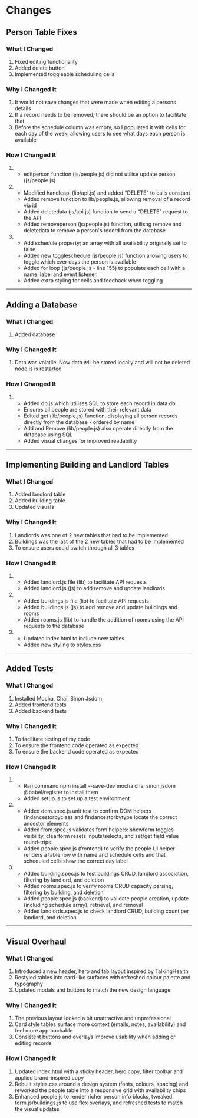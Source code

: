 # Changes
## Person Table Fixes
### What I Changed
1. Fixed editing functionality
2. Added delete button
3. Implemented toggleable scheduling cells

### Why I Changed It
1. It would not save changes that were made when editing a persons details
2. If a record needs to be removed, there should be an option to facilitate that
3. Before the schedule column was empty, so I populated it with cells for each day of the week, allowing users to see what days each person is available

### How I Changed It
1. 
    - editperson function (js/people.js) did not utilise update person (js/people.js)
2. 
    - Modified handleapi (lib/api.js) and added "DELETE" to calls constant
    - Added remove function to lib/people.js, allowing removal of a record via id
    - Added deletedata (js/api.js) function to send a "DELETE" request to the API
    - Added removeperson (js/people.js) function, utilisng remove and deletedata to remove a person's record from the database
3. 
    - Add schedule property; an array with all availability originally set to false
    - Added new toggleschedule (js/people.js) function allowing users to toggle which ever days the person is available
    - Added for loop (js/people.js - line 155) to populate each cell with a name, label and event listener.
    - Added extra styling for cells and feedback when toggling
---
## Adding a Database
### What I Changed
1. Added database

### Why I Changed It
1. Data was volatile. Now data will be stored locally and will not be deleted node.js is restarted

### How I Changed It
1. 
    - Added db.js which utilises SQL to store each record in data.db
    - Ensures all people are stored with their relevant data
    - Edited get (lib/people.js) function, displaying all person records directly from the database - ordered by name
    - Add and Remove (lib/people.js) also operate directly from the database using SQL
    - Added visual changes for improved readability
---
## Implementing Building and Landlord Tables
### What I Changed
1. Added landlord table
2. Added building table
3. Updated visuals

### Why I Changed It
1. Landlords was one of 2 new tables that had to be implemented
2. Buildings was the last of the 2 new tables that had to be implemented
3. To ensure users could switch through all 3 tables

### How I Changed It
1. 
    - Added landlord.js file (lib) to facilitate API requests
    - Added landlord.js (js) to add remove and update landlords
2. 
    - Added buildings.js file (lib) to facilitate API requests
    - Added buildings.js (js) to add remove and update buildings and rooms
    - Added rooms.js (lib) to handle the addition of rooms using the API requests to the database
3. 
    - Updated index.html to include new tables
    - Added new styling to styles.css

---
## Added Tests
### What I Changed
1. Installed Mocha, Chai, Sinon Jsdom
2. Added frontend tests
3. Added backend tests


### Why I Changed It
1. To facilitate testing of my code
2. To ensure the frontend code operated as expected
3. To ensure the backend code operated as expected

### How I Changed It
1. 
    - Ran command npm install --save-dev mocha chai sinon jsdom @babel/register to install them
    - Added setup.js to set up a test environment
2. 
    - Added dom.spec.js unit test to confirm DOM helpers findancestorbyclass and findancestorbytype locate the correct ancestor elements
    - Added from.spec.js validates form helpers: showform toggles visibility, clearform resets inputs/selects, and set/get field value round-trips
    - Added people.spec.js (frontend) to verify the people UI helper renders a table row with name and schedule cells and that scheduled cells show the correct day label
3. 
    - Added building.spec.js to test buildings CRUD, landlord association, filtering by landlord, and deletion
    - Added rooms.spec.js to verify rooms CRUD capacity parsing, filtering by building, and deletion
    - Added people.spec.js (backend) to validate people creation, update (including schedule array), retrieval, and removal
    - Added landlords.spec.js to check landlord CRUD, building count per landlord, and deletion

---
## Visual Overhaul
### What I Changed
1. Introduced a new header, hero and tab layout inspired by TalkingHealth
2. Restyled tables into card-like surfaces with refreshed colour palette and typography
3. Updated modals and buttons to match the new design language

### Why I Changed It
1. The previous layout looked a bit unattractive and unprofessional
2. Card style tables surface more context (emails, notes, availability) and feel more approachable
3. Consistent buttons and overlays improve usability when adding or editing records

### How I Changed It
1. Updated index.html with a sticky header, hero copy, filter toolbar and applied brand-inspired copy
2. Rebuilt styles.css around a design system (fonts, colours, spacing) and reworked the people table into a responsive grid with availability chips
3. Enhanced people.js to render richer person info blocks, tweaked form.js/buildings.js to use flex overlays, and refreshed tests to match the visual updates

<!-- 

# Example starter project

## Running

This is a complete Node application. It can be run from the command line or within a Docker container:

```
node ./index.js
```

Then point a browser to `http://localhost:3000`

## Fork

Please fork this repo before you start work. When you have completed your project we would like you to present your work.

## Tasks

Some tasks - choose as many or as few as you would like to complete.

1. Add some tests - a test suite such as Mocha will require adding. The Node backend functions require testing as well as front end functions.
2. The person table needs to be completed - at the very least complete the edit function.
2. Convert the backend to use a non-volatile data store - a simple option would be to build in support for SQLite to save data to a database.
3. We need to add further elements - Landlords and Buildings. Buildings require Rooms.
4. Consider the UI - can it be improved - what would you suggest?

## Gotchas

1. Style matters.
2. ESlint and Javascript checking are enabled in this project for VScode - keep an eye on this (you can check for linting errors by running ``` npx eslint index.js ``` ).
3. Show us your git etiquette. -->
